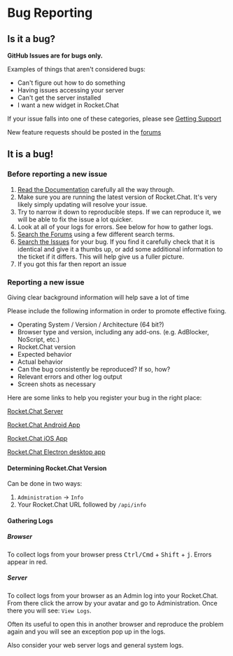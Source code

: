 # Bug Reporting

## Is it a bug?

<b>GitHub Issues are for bugs only.</b>

Examples of things that aren't considered bugs:

- Can't figure out how to do something
- Having issues accessing your server
- Can't get the server installed
- I want a new widget in Rocket.Chat

If your issue falls into one of these categories, please see [Getting Support](../../getting-support/)

New feature requests should be posted in the [forums](https://forums.rocket.chat)

## It is a bug!

### Before reporting a new issue

1. [Read the Documentation](https://rocket.chat/docs/) carefully all the way through.
2. Make sure you are running the latest version of Rocket.Chat. It's very likely simply updating will resolve your issue.
3. Try to narrow it down to reproducible steps. If we can reproduce it, we will be able to fix the issue a lot quicker.
4. Look at all of your logs for errors. See below for how to gather logs.
5. [Search the Forums](https://forums.rocket.chat) using a few different search terms.
6. [Search the Issues](https://github.com/RocketChat/Rocket.Chat/issues) for your bug. If you find it carefully check that it is identical and give it a thumbs up, or add some additional information to the ticket if it differs. This will help give us a fuller picture.
7. If you got this far then report an issue

### Reporting a new issue

Giving clear background information will help save a lot of time

Please include the following information in order to promote effective fixing.

- Operating System / Version / Architecture (64 bit?)
- Browser type and version, including any add-ons. (e.g. AdBlocker, NoScript, etc.)
- Rocket.Chat version
- Expected behavior
- Actual behavior
- Can the bug consistently be reproduced? If so, how?
- Relevant errors and other log output
- Screen shots as necessary

Here are some links to help you register your bug in the right place:

[Rocket.Chat Server](https://github.com/RocketChat/Rocket.Chat/issues/new/choose)

[Rocket.Chat Android App](https://github.com/RocketChat/Rocket.Chat.Android/issues/new)

[Rocket.Chat iOS App](https://github.com/RocketChat/Rocket.Chat.iOS/issues/new)

[Rocket.Chat Electron desktop app](https://github.com/RocketChat/Rocket.Chat.Electron)

#### Determining Rocket.Chat Version

Can be done in two ways:

1. `Administration` -> `Info`
2. Your Rocket.Chat URL followed by `/api/info`

#### Gathering Logs

##### Browser

To collect logs from your browser press <kbd>Ctrl/Cmd</kbd> + <kbd>Shift</kbd> + <kbd>j</kbd>. Errors appear in red.

##### Server

To collect logs from your browser as an Admin log into your Rocket.Chat. From there click the arrow by your avatar and go to Administration. Once there you will see: `View Logs`.

Often its useful to open this in another browser and reproduce the problem again and you will see an exception pop up in the logs.

Also consider your web server logs and general system logs.
